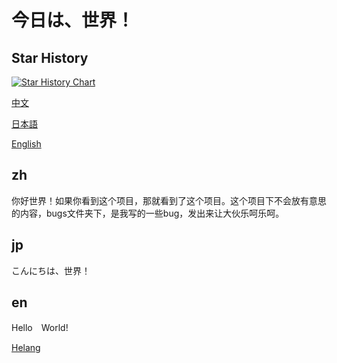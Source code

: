 # 今日は、世界！

## Star History

[![Star History Chart](https://api.star-history.com/svg?repos=Gakusyun/Konnichihasekai&type=Date)](https://star-history.com/#Gakusyun/Konnichihasekai&Date)

[中文](##zh)

[日本語](##jp)

[English](#en)
## zh
你好世界！如果你看到这个项目，那就看到了这个项目。这个项目下不会放有意思的内容，bugs文件夹下，是我写的一些bug，发出来让大伙乐呵乐呵。
## jp
こんにちは、世界！
## en
Hello　World! 

[Helang](https://github.com/kifuan/helang)
